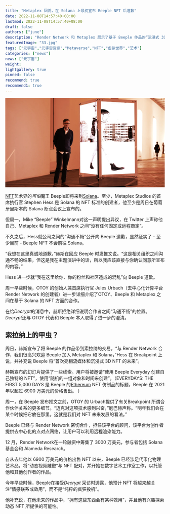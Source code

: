 ```yaml
---
title: "Metaplex 回溯，在 Solana 上最初宣布 Beeple NFT 后道歉"
date: 2022-11-08T14:57:40+08:00
lastmod: 2022-11-08T14:57:40+08:00
draft: false
authors: ["june"]
description: "Render Network 和 Metaplex 展示了基于 Beeple 作品的“沉浸式 3D NFT”，但这位艺术家声称从未敲定任何交易。"
featuredImage: "33.jpg"
tags: ["元宇宙","元宇宙资讯","Metaverse","NFT","虚拟世界","艺术"]
categories: ["news"]
news: ["元宇宙"]
weight: 
lightgallery: true
pinned: false
recommend: true
recommend1: true
---
```




![nft](32.png)



[NFT](https://decrypt.co/resources/non-fungible-tokens-nfts-explained-guide-learn-blockchain)艺术界的*可怕*魔王 Beeple即将来到[Solana](https://decrypt.co/resources/what-is-solana-a-scalable-decentralized-network-for-dapps)。至少，Metaplex Studios 的首席执行官 Stephen Hess 是 Solana 的 NFT 标准的创建者，他至少是周日在葡萄牙里斯本的 Solana 断点会议上宣布的。

但周一，Mike “Beeple” Winkelmann对这一声明提出异议，在 Twitter 上声称他自己、Metaplex 和 Render Network 之间“没有任何固定或远程商定”。

不久之后，Hess就公司之间的“沟通不畅”公开向 Beeple 道歉，显然证实了 - 至少目前 - Beeple NFT 不会前往 Solana。

“我想在这里真诚地道歉，”赫斯在回应 Beeple 时发推文说。“这是相关组织之间沟通不畅的结果，但这是我在主题演讲中的话，所以我应该直接与你确认同意所宣布的内容。”

Hess 进一步就“我在这里给你、你的粉丝和社区造成的混乱”向 Beeple 道歉。

周一早些时候，OTOY 的创始人兼首席执行官 Jules Urbach（去中心化计算平台 Render Network 的创建者）进一步详细介绍了OTOY、Beeple 和 Metaplex 之间在基于 Solana 的 NFT 方面的合作。

在给*Decrypt*的消息中，赫斯拒绝详细说明合作者之间“沟通不畅”的位置。*Decrypt*还与 OTOY 代表和 Beeple 本人取得了进一步的澄清。



## 索拉纳上的甲虫？

周日，赫斯宣布了将 Beeple 的作品带到索拉纳的交易。“与 Render Network 合作，我们很高兴欢迎 Beeple 加入 Metaplex 和 Solana，”Hess 在 Breakpoint 上说，并补充说 Beeple 将“首次亮相流媒体和沉浸式 3D NFT 的未来”。

赫斯宣布的幻灯片提供了一些线索。用户将被邀请“使用 Beeple Everyday 创建自己独特的 NFT”，使用“随机的一组对象和时间来创建”。（EVERYDAYS: THE FIRST 5,000 DAYS 是 Beeple 的[Ethereum](https://decrypt.co/resources/what-is-ethereum-quickly-explained-four-minute-guide) NFT 仿制品的标题，Beeple 在 2021 年以超过 6900 万美元的价格售出。 ）

周一，在 Beeple 发布推文之前，OTOY 的 Urbach提供了有关Breakpoint 所谓合作伙伴关系的更多细节。“迈克对这项技术感到兴奋，”厄巴赫声称。“明年我们会在某个时候把它放在那里。这就是我们对 NFT 未来发展的看法。”

Beeple 已经与 Render Network 密切合作，担任该平台的顾问，该平台为创作者提供去中心化的点对点网络，让用户可以利用远程渲染能力。

12 月，Render Network在一轮融资中筹集了 3000 万美元，参与者包括 Solana 基金会和 Alameda Research。

自从去年他以 6900 万美元的价格出售 NFT 以来，Beeple 已经涉足代币化物理艺术品，将“动态视频雕塑”与 NFT 配对，并开始在数字艺术工作室工作，以托管他和其他创作者的作品。

今年早些时候，Beeple在接受*Decrypt* 采访时透露，他预计 NFT 将越来越关注“情感联系或效用”，而不是“纯粹的疯狂投机”。

他补充说，在他未来的作品中，“拥有这些东西会有某种效用”，并且他有兴趣探索动态 NFT 所提供的可能性。

